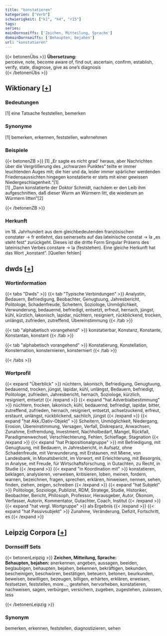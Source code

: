 ```yaml
---
title: "konstatieren"
kategorien: ["Verb"]
schwierigkeit: ["k1", "h4", "r15"]
tags:
series:
mainDornseiffs: ['Zeichen, Mitteilung, Sprache']
domainDornseiffs: ['Behaupten, bejahen']
url: "konstatieren"
---
```


{{< betonenÜbs >}}
**Übersetzung:**  
perceive, note, become aware of, find out, ascertain, confirm, establish, verify, state, diagnose, give  as one’s diagnosis  
{{< /betonenÜbs >}}

## Wiktionary [[+](https://de.wiktionary.org/wiki/konstatieren)]

### Bedeutungen
[1] eine Tatsache feststellen, bemerken  

### Synonyme
[1] bemerken, erkennen, feststellen, wahrnehmen  

### Beispiele
{{< betonenZB >}}
[1] „Er sagte es nicht grad’ heraus, aber Nachrichten über die Vergrößerung des „schwarzen Punktes“ teilte er immer leuchtenden Auges mit; die hier und da, leider immer spärlicher werdenden Friedensaussichten hingegen konstatierte er stets mit einer gewissen Niedergeschlagenheit.“[1]  
[1] „Dann konstatierte der Doktor Schmidt, nachdem er den Leib ihm aufgeschnitten, daß dieser Wurm an Würmern litt, die wiederum an Würmern litten“[2]  

{{< /betonenZB >}}
### Herkunft
im 18. Jahrhundert aus dem gleichbedeutenden französischen constater → fr entlehnt, das seinerseits auf das lateinische constat → la „es steht fest“ zurückgeht. Dieses ist die dritte Form Singular Präsens des lateinischen Verbes constare → la (feststehen). Eine gleiche Herkunft hat das Wort „konstant“. [Quellen fehlen]  



## dwds [[+](https://www.dwds.de/wb/konstatieren)]

### Wortinformation
{{< tabs "Dwds" >}}
{{< tab "Typische Verbindungen" >}}
Analystin, Bedauern, Befriedigung, Beobachter, Genugtuung, Jahresbericht, Politologe, Schadenfreude, Scheitern, Soziologe, Unmöglichkeit, Verwunderung, bedauernd, befriedigt, entsetzt, erfreut, hernach, jüngst, kühl, kürzlich, lakonisch, lapidar, nüchtern, resigniert, rückblickend, trocken, unlängst, zufrieden, zutreffend, Übereinstimmung
{{< /tab >}}

{{< tab "alphabetisch vorangehend" >}}
konstatierbar, Konstanz, Konstante, Konstantan, konstant
{{< /tab >}}

{{< tab "alphabetisch vorangehend" >}}
Konstatierung, Konstellation, Konsternation, konsternieren, konsterniert
{{< /tab >}}

{{< /tabs >}}

### Wortprofil
{{< expand "Überblick" >}} nüchtern, lakonisch, Befriedigung, Genugtuung, bedauernd, trocken, jüngst, lapidar, kühl, unlängst, Bedauern, befriedigt, Politologe, zufrieden, Jahresbericht, hernach, Soziologe, kürzlich, resigniert, entsetzt {{< /expand >}}
{{< expand "hat Adverbialbestimmung" >}} nüchtern, trocken, lakonisch, kühl, bedauernd, befriedigt, lapidar, bitter, zutreffend, zufrieden, hernach, resigniert, entsetzt, achselzuckend, erfreut, erstaunt, unlängst, rückblickend, sachlich, jüngst {{< /expand >}}
{{< expand "hat Akk./Dativ-Objekt" >}} Scheitern, Unmöglichkeit, Niedergang, Erosion, Übereinstimmung, Versagen, Verfall, Diskrepanz, Anwachsen, Zunahme, Entfremdung, Investment, Nachholbedarf, Mangel, Rückfall, Paradigmenwechsel, Verschlechterung, Fehlen, Schieflage, Stagnation {{< /expand >}}
{{< expand "hat Präpositionalgruppe" >}} mit Befriedigung, mit Genugtuung, mit Bedauern, in Jahresbericht, in Aufsatz, ohne Schadenfreude, mit Verwunderung, mit Erstaunen, mit Miene, von Landesbank, in Monatsbericht, im Vorwort, mit Erleichterung, mit Besorgnis, in Analyse, mit Freude, für Wirtschaftsforschung, in Gutachten, zu Recht, in Studie {{< /expand >}}
{{< expand "in Koordination mit" >}} konstatieren, beklagen, analysieren, verweisen, kritisieren, loben, meinen, fordern, warnen, bezeichnen, fragen, sprechen, erklären, hinweisen, nennen, sehen, finden, ziehen, zeigen, schreiben {{< /expand >}}
{{< expand "hat Subjekt" >}} Politologe, Soziologe, Publizist, RDM, Stratege, Studie, Historiker, Beobachter, Bericht, Philosoph, Professor, Herausgeber, Autor, Ökonom, Verfasser, Autorin, Kommentator, Gutachter, Coach, Institut {{< /expand >}}
{{< expand "hat vergl. Wortgruppe" >}} als Ergebnis {{< /expand >}}
{{< expand "hat Passivsubjekt" >}} Zunahme, Veränderung, Defizit, Fortschritt, es {{< /expand >}}

## Leipzig Corpora [[+](https://corpora.uni-leipzig.de/en/res?word=konstatieren&corpusId=deu_newscrawl-public_2018)]

### Dornseiff Sets
{{< betonenLeipzig >}}
**Zeichen, Mitteilung, Sprache:**  
**Behaupten, bejahen:** anerkennen, angeben, aussagen, beeiden, beglaubigen, behaupten, bejahen, bekennen, bekräftigen, bekunden, bescheinigen, beschwören, bestätigen, beteuern, betonen, beurkunden, beweisen, bewilligen, bezeugen, billigen, erhärten, erklären, erweisen, festsetzen, feststellen, more..., gestehen, hervorheben, konstatieren, nachweisen, sagen, verbürgen, versichern, zugeben, zugestehen, zulassen, less  

{{< /betonenLeipzig >}}

### Synonym
bemerken, erkennen, feststellen, diagnostizieren, sehen

